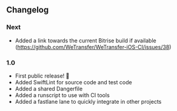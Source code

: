 ## Changelog

### Next
- Added a link towards the current Bitrise build if available (https://github.com/WeTransfer/WeTransfer-iOS-CI/issues/38)

### 1.0
- First public release! 🎉
- Added SwiftLint for source code and test code
- Added a shared Dangerfile
- Added a runscript to use with CI tools
- Added a fastlane lane to quickly integrate in other projects
